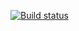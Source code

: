 [![Build status](https://ci.appveyor.com/api/projects/status/gg74yvydnj0avwj5?svg=true)](https://ci.appveyor.com/project/ElenaObed/auto-carddeliverynewday)